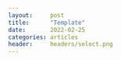 ```yaml
---
layout:     post
title:      "Template"
date:       2022-02-25
categories: articles
header:     headers/select.png
---
```



